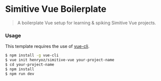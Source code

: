 # Simitive Vue Boilerplate

> A boilerplate Vue setup for learning & spiking Simitive Vue projects.

### Usage

This template requires the use of [vue-cli](https://github.com/vuejs/vue-cli).

``` bash
$ npm install -g vue-cli
$ vue init henryoz/simitive-vue your-project-name
$ cd your-project-name
$ npm install
$ npm run dev
```